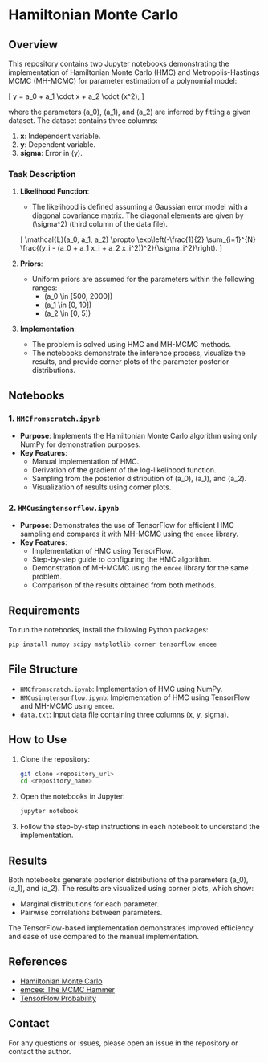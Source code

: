 # Hamiltonian Monte Carlo


## Overview

This repository contains two Jupyter notebooks demonstrating the implementation of Hamiltonian Monte Carlo (HMC) and Metropolis-Hastings MCMC (MH-MCMC) for parameter estimation of a polynomial model:

\[
y = a_0 + a_1 \cdot x + a_2 \cdot (x^2),
\]

where the parameters \(a_0\), \(a_1\), and \(a_2\) are inferred by fitting a given dataset. The dataset contains three columns:
1. **x**: Independent variable.
2. **y**: Dependent variable.
3. **sigma**: Error in \(y\).

### Task Description
1. **Likelihood Function**:
   - The likelihood is defined assuming a Gaussian error model with a diagonal covariance matrix. The diagonal elements are given by \(\sigma^2\) (third column of the data file).

   \[
   \mathcal{L}(a_0, a_1, a_2) \propto \exp\left(-\frac{1}{2} \sum_{i=1}^{N} \frac{(y_i - (a_0 + a_1 x_i + a_2 x_i^2))^2}{\sigma_i^2}\right).
   \]

2. **Priors**:
   - Uniform priors are assumed for the parameters within the following ranges:
     - \(a_0 \in [500, 2000]\)
     - \(a_1 \in [0, 10]\)
     - \(a_2 \in [0, 5]\)

3. **Implementation**:
   - The problem is solved using HMC and MH-MCMC methods. 
   - The notebooks demonstrate the inference process, visualize the results, and provide corner plots of the parameter posterior distributions.

## Notebooks

### 1. `HMCfromscratch.ipynb`
- **Purpose**: Implements the Hamiltonian Monte Carlo algorithm using only NumPy for demonstration purposes.
- **Key Features**:
  - Manual implementation of HMC.
  - Derivation of the gradient of the log-likelihood function.
  - Sampling from the posterior distribution of \(a_0\), \(a_1\), and \(a_2\).
  - Visualization of results using corner plots.

### 2. `HMCusingtensorflow.ipynb`
- **Purpose**: Demonstrates the use of TensorFlow for efficient HMC sampling and compares it with MH-MCMC using the `emcee` library.
- **Key Features**:
  - Implementation of HMC using TensorFlow.
  - Step-by-step guide to configuring the HMC algorithm.
  - Demonstration of MH-MCMC using the `emcee` library for the same problem.
  - Comparison of the results obtained from both methods.

## Requirements

To run the notebooks, install the following Python packages:

```bash
pip install numpy scipy matplotlib corner tensorflow emcee
```

## File Structure

- `HMCfromscratch.ipynb`: Implementation of HMC using NumPy.
- `HMCusingtensorflow.ipynb`: Implementation of HMC using TensorFlow and MH-MCMC using `emcee`.
- `data.txt`: Input data file containing three columns (x, y, sigma).

## How to Use

1. Clone the repository:
   ```bash
   git clone <repository_url>
   cd <repository_name>
   ```

2. Open the notebooks in Jupyter:
   ```bash
   jupyter notebook
   ```

3. Follow the step-by-step instructions in each notebook to understand the implementation.

## Results

Both notebooks generate posterior distributions of the parameters \(a_0\), \(a_1\), and \(a_2\). The results are visualized using corner plots, which show:
- Marginal distributions for each parameter.
- Pairwise correlations between parameters.

The TensorFlow-based implementation demonstrates improved efficiency and ease of use compared to the manual implementation.

## References
- [Hamiltonian Monte Carlo](https://en.wikipedia.org/wiki/Hamiltonian_Monte_Carlo)
- [emcee: The MCMC Hammer](https://emcee.readthedocs.io/en/stable/)
- [TensorFlow Probability](https://www.tensorflow.org/probability)

## Contact
For any questions or issues, please open an issue in the repository or contact the author.
